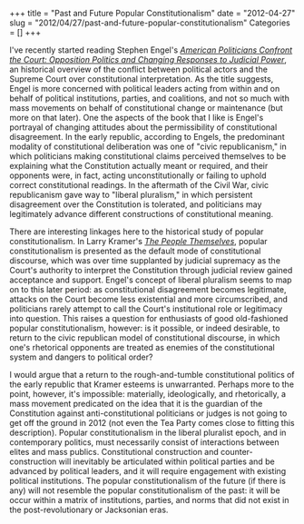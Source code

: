 +++
title = "Past and Future Popular Constitutionalism"
date = "2012-04-27"
slug = "2012/04/27/past-and-future-popular-constitutionalism"
Categories = []
+++

I've recently started reading Stephen Engel's [*American Politicians Confront the Court: Opposition Politics and Changing Responses to Judicial Power*](http://www.powells.com/biblio/61-9780521153980-1), an historical overview of the conflict between political actors and the Supreme Court over constitutional interpretation. As the title suggests, Engel is more concerned with political leaders acting from within and on behalf of political institutions, parties, and coalitions, and not so much with mass movements on behalf of constitutional change or maintenance (but more on that later). One the aspects of the book that I like is Engel's portrayal of changing attitudes about the permissibility of constitutional disagreement. In the early republic, according to Engels, the predominant modality of constitutional deliberation was one of "civic republicanism," in which politicians making constitutional claims perceived themselves to be explaining what the Constitution actually meant or required, and their opponents were, in fact, acting unconstitutionally or failing to uphold correct constitutional readings. In the aftermath of the Civil War, civic republicanism gave way to "liberal pluralism," in which persistent disagreement over the Constitution is tolerated, and politicians may legitimately advance different constructions of constitutional meaning.

There are interesting linkages here to the historical study of popular constitutionalism. In Larry Kramer's [*The People Themselves*](http://www.powells.com/biblio/65-9780195306453-1), popular constitutionalism is presented as the default mode of constitutional discourse, which was over time supplanted by judicial supremacy as the Court's authority to interpret the Constitution through judicial review gained acceptance and support. Engel's concept of liberal pluralism seems to map on to this later period: as constitutional disagreement becomes legitimate, attacks on the Court become less existential and more circumscribed, and politicians rarely attempt to call the Court's institutional role or legitimacy into question. This raises a question for enthusiasts of good old-fashioned popular constitutionalism, however: is it possible, or indeed desirable, to return to the civic republican model of constitutional discourse, in which one's rhetorical opponents are treated as enemies of the constitutional system and dangers to political order?

I would argue that a return to the rough-and-tumble constitutional politics of the early republic that Kramer esteems is unwarranted. Perhaps more to the point, however, it's impossible: materially, ideologically, and rhetorically, a mass movement predicated on the idea that it is the guardian of the Constitution against anti-constitutional politicians or judges is not going to get off the ground in 2012 (not even the Tea Party comes close to fitting this description). Popular constitutionalism in the liberal pluralist epoch, and in contemporary politics, must necessarily consist of interactions between elites and mass publics. Constitutional construction and counter-construction will inevitably be articulated within political parties and be advanced by political leaders, and it will require engagement with existing political institutions. The popular constitutionalism of the future (if there is any) will not resemble the popular constitutionalism of the past: it will be occur within a matrix of institutions, parties, and norms that did not exist in the post-revolutionary or Jacksonian eras.

